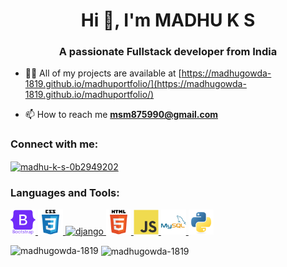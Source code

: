 <h1 align="center">Hi 👋, I'm MADHU K S</h1>
<h3 align="center">A passionate Fullstack developer from India</h3>

- 👨‍💻 All of my projects are available at [https://madhugowda-1819.github.io/madhuportfolio/](https://madhugowda-1819.github.io/madhuportfolio/)

- 📫 How to reach me **msm875990@gmail.com**

<h3 align="left">Connect with me:</h3>
<p align="left">
<a href="https://linkedin.com/in/madhu-k-s-0b2949202" target="blank"><img align="center" src="https://raw.githubusercontent.com/rahuldkjain/github-profile-readme-generator/master/src/images/icons/Social/linked-in-alt.svg" alt="madhu-k-s-0b2949202" height="30" width="40" /></a>
</p>

<h3 align="left">Languages and Tools:</h3>
<p align="left"> <a href="https://getbootstrap.com" target="_blank" rel="noreferrer"> <img src="https://raw.githubusercontent.com/devicons/devicon/master/icons/bootstrap/bootstrap-plain-wordmark.svg" alt="bootstrap" width="40" height="40"/> </a> <a href="https://www.w3schools.com/css/" target="_blank" rel="noreferrer"> <img src="https://raw.githubusercontent.com/devicons/devicon/master/icons/css3/css3-original-wordmark.svg" alt="css3" width="40" height="40"/> </a> <a href="https://www.djangoproject.com/" target="_blank" rel="noreferrer"> <img src="https://cdn.worldvectorlogo.com/logos/django.svg" alt="django" width="40" height="40"/> </a> <a href="https://www.w3.org/html/" target="_blank" rel="noreferrer"> <img src="https://raw.githubusercontent.com/devicons/devicon/master/icons/html5/html5-original-wordmark.svg" alt="html5" width="40" height="40"/> </a> <a href="https://developer.mozilla.org/en-US/docs/Web/JavaScript" target="_blank" rel="noreferrer"> <img src="https://raw.githubusercontent.com/devicons/devicon/master/icons/javascript/javascript-original.svg" alt="javascript" width="40" height="40"/> </a> <a href="https://www.mysql.com/" target="_blank" rel="noreferrer"> <img src="https://raw.githubusercontent.com/devicons/devicon/master/icons/mysql/mysql-original-wordmark.svg" alt="mysql" width="40" height="40"/> </a> <a href="https://www.python.org" target="_blank" rel="noreferrer"> <img src="https://raw.githubusercontent.com/devicons/devicon/master/icons/python/python-original.svg" alt="python" width="40" height="40"/> </a> </p>

<p><img align="left" src="https://github-readme-stats.vercel.app/api/top-langs?username=madhugowda-1819&show_icons=true&locale=en&layout=compact" alt="madhugowda-1819" /></p>

<p>&nbsp;<img align="center" src="https://github-readme-stats.vercel.app/api?username=madhugowda-1819&show_icons=true&locale=en" alt="madhugowda-1819" /></p>
